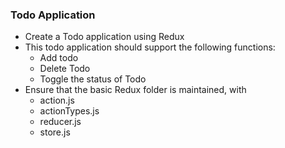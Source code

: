 ### Todo Application

- Create a Todo application using Redux
- This todo application should support the following functions:
  - Add todo
  - Delete Todo
  - Toggle the status of Todo
- Ensure that the basic Redux folder is maintained, with
  - action.js
  - actionTypes.js
  - reducer.js
  - store.js
